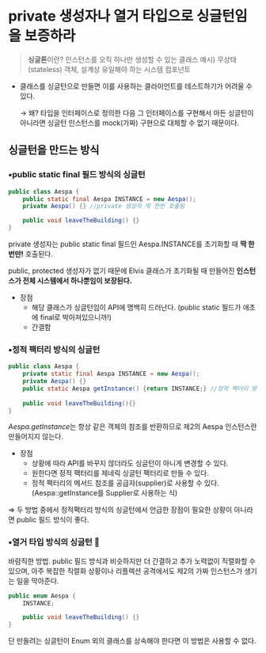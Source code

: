 # private 생성자나 열거 타입으로 싱글턴임을 보증하라

> **싱글톤**이란?
인스턴스를 오직 하나만 생성할 수 있는 클래스
예시) 무상태(stateless) 객체, 설계상 유일해야 하는 시스템 컴포넌트
> 
- 클래스를 싱글턴으로 만들면 이를 사용하는 클라이언트를 테스트하기가 어려울 수 있다.
    
    → 왜? 타입을 인터페이스로 정의한 다음 그 인터페이스를 구현해서 마든 싱글턴이 아니라면 싱글턴 인스턴스를 mock(가짜) 구현으로 대체할 수 없기 때문이다.
    

## 싱글턴을 만드는 방식

### ▪️public static final 필드 방식의 싱글턴

```java
public class Aespa {
	public static final Aespa INSTANCE = new Aespa();
	private Aespa() {} //private 생성자 딱 한번 호출됨

	public void leaveTheBuilding() {}
}
```

private 생성자는 public static final 필드인 Aespa.INSTANCE를 초기화할 때 **딱 한번만!** 호출된다.

public, protected 생성자가 없기 때문에 Elvis 클래스가 초기화될 때 만들어진 **인스턴스가 전체 시스템에서 하나뿐임이 보장된다.**

- 장점
    - 해당 클래스가 싱글턴임이 API에 명백히 드러난다. (public static 필드가 애초에 final로 박아져있으니까!)
    - 간결함

### ▪️정적 팩터리 방식의 싱글턴

```java
public class Aespa {
	private static final Aespa INSTANCE = new Aespa();
	private Aespa() {}
	public static Aespa getInstance() {return INSTANCE;} //정적 팩터리 방식의 싱글턴
	
	public void leaveTheBuilding(){}
}
```

*Aespa.getInstance*는 항상 같은 객체의 참조를 반환하므로 제2의 Aespa 인스턴스란 만들어지지 않는다.

- 장점
    - 상황에 따라 API를 바꾸지 않더라도 싱글턴이 아니게 변경할 수 있다.
    - 원한다면 정적 팩터리를 제네릭 싱글턴 팩터리로 만들 수 있다.
    - 정적 팩터리의 메서드 참조를 공급자(supplier)로 사용할 수 있다. (Aespa::getInstance를 Supplier<Aespa>로 사용하는 식)

⇒ 두 방법 중에서 정적팩터리 방식의 싱글턴에서 언급한 장점이 필요한 상황이 아니라면 public 필드 방식이 좋다.

### ▪️열거 타입 방식의 싱글턴 🥇

바람직한 방법. public 필드 방식과 비슷하지만 더 간결하고 추가 노력없이 직렬화할 수 있으며, 아주 복잡한 직렬화 상황이나 리플렉션 공격에서도 제2의 가짜 인스턴스가 생기는 일을 막아준다.

```java
public enum Aespa {
	INSTANCE;

	public void leaveTheBuilding() {}
}
```

단 만들려는 싱글턴이 Enum 외의 클래스를 상속해야 한다면 이 방법은 사용할 수 없다.
